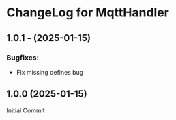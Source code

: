 # ChangeLog for MqttHandler

## 1.0.1 - (2025-01-15)

### Bugfixes:
- Fix missing defines bug

## 1.0.0 (2025-01-15)
Initial Commit
